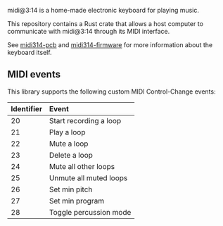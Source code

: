 
midi@3:14 is a home-made electronic keyboard for playing music.

This repository contains a Rust crate that allows a host computer to communicate
with midi@3:14 through its MIDI interface.

See [midi314-pcb](https://github.com/tiliosys/midi314-pcb) and
[midi314-firmware](https://github.com/tiliosys/midi314-firmware)
for more information about the keyboard itself.

MIDI events
-----------

This library supports the following custom MIDI Control-Change events:

| Identifier | Event                  |
|:-----------|:-----------------------|
| 20         | Start recording a loop |
| 21         | Play a loop            |
| 22         | Mute a loop            |
| 23         | Delete a loop          |
| 24         | Mute all other loops   |
| 25         | Unmute all muted loops |
| 26         | Set min pitch          |
| 27         | Set min program        |
| 28         | Toggle percussion mode |
